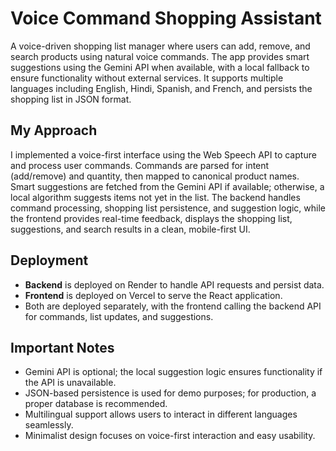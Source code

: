 # Voice Command Shopping Assistant

A voice-driven shopping list manager where users can add, remove, and search products using natural voice commands. The app provides smart suggestions using the Gemini API when available, with a local fallback to ensure functionality without external services. It supports multiple languages including English, Hindi, Spanish, and French, and persists the shopping list in JSON format.

## My Approach

I implemented a voice-first interface using the Web Speech API to capture and process user commands. Commands are parsed for intent (add/remove) and quantity, then mapped to canonical product names. Smart suggestions are fetched from the Gemini API if available; otherwise, a local algorithm suggests items not yet in the list. The backend handles command processing, shopping list persistence, and suggestion logic, while the frontend provides real-time feedback, displays the shopping list, suggestions, and search results in a clean, mobile-first UI.

## Deployment

- **Backend** is deployed on Render to handle API requests and persist data.  
- **Frontend** is deployed on Vercel to serve the React application.  
- Both are deployed separately, with the frontend calling the backend API for commands, list updates, and suggestions.  

## Important Notes

- Gemini API is optional; the local suggestion logic ensures functionality if the API is unavailable.  
- JSON-based persistence is used for demo purposes; for production, a proper database is recommended.  
- Multilingual support allows users to interact in different languages seamlessly.  
- Minimalist design focuses on voice-first interaction and easy usability.
